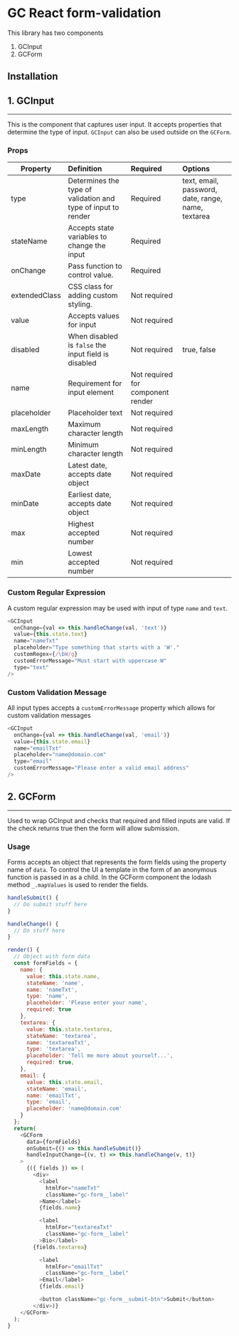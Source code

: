 # GC React form-validation

This library has two components
1. GCInput
2. GCForm

## Installation



## 1. GCInput
---
This is the component that captures user input. It accepts properties that determine the type of input. `GCInput` can also be used outside on the `GCForm`.

### Props
| Property | Definition                             | Required | Options   |
|----------|:---------------------------------------|:---------|:----------|
| type     | Determines the type of validation and type of input to render | Required | text, email, password, date, range, name, textarea |
| stateName | Accepts state variables to change the input | Required | |
| onChange | Pass function to control value. | Required | |
| extendedClass | CSS class for adding custom styling. | Not required | |
| value |  Accepts values for input | Not required | |
| disabled | When disabled is `false` the input field is disabled | Not required |  true, false|
| name | Requirement for input element | Not required for component render |  |
| placeholder | Placeholder text | Not required | |
| maxLength | Maximum character length | Not required | |
| minLength | Minimum character length | Not required | |
| maxDate   | Latest date, accepts date object | Not required  | |
| minDate   | Earliest date, accepts date object | Not required | |
| max       | Highest accepted number | Not required | |
| min       | Lowest accepted number | Not required | |

### Custom Regular Expression
A custom regular expression may be used with input of type `name` and `text`.

``` js
<GCInput
  onChange={val => this.handleChange(val, 'text')}
  value={this.state.text}
  name="nameTxt"
  placeholder="Type something that starts with a 'W'."
  customRegex={/\bW/g}
  customErrorMessage="Must start with uppercase W"
  type="text"
/>
```
### Custom Validation Message
All input types accepts a `customErrorMessage` property which allows for custom validation messages

``` js
<GCInput
  onChange={val => this.handleChange(val, 'email')}
  value={this.state.email}
  name="emailTxt"
  placeholder="name@domain.com"
  type="email"
  customErrorMessage="Please enter a valid email address"
/>
```

## 2. GCForm
---
Used to wrap GCInput and checks that required and filled inputs are valid. If the check returns true then the form will allow submission.

### Usage
Forms accepts an object that represents the form fields using the property name of `data`. To control the UI a template in the form of an anonymous function is passed in as a child. In the GCForm component the lodash method `_.mapValues` is used to render the fields.

```js
handleSubmit() {
  // Do submit stuff here
}

handleChange() {
  // Do stuff here
}

render() {
  // Object with form data
  const formFields = {
    name: {
      value: this.state.name,
      stateName: 'name',
      name: 'nameTxt',
      type: 'name',
      placeholder: 'Please enter your name',
      required: true
    },
    textarea: {
      value: this.state.textarea,
      stateName: 'textarea',
      name: 'textareaTxt',
      type: 'textarea',
      placeholder: 'Tell me more about yourself...',
      required: true,
    },
    email: {
      value: this.state.email,
      stateName: 'email',
      name: 'emailTxt',
      type: 'email',
      placeholder: 'name@domain.com'
    }
  };
  return(
    <GCForm
      data={formFields}
      onSubmit={() => this.handleSubmit()}
      handleInputChange={(v, t) => this.handleChange(v, t)}
    >
      {({ fields }) => (
        <div>
          <label
            htmlFor="nameTxt"
            className="gc-form__label"
          >Name</label>
          {fields.name}

          <label
            htmlFor="textareaTxt"
            className="gc-form__label"
          >Bio</label>
        {fields.textarea}

          <label
            htmlFor="emailTxt"
            className="gc-form__label"
          >Email</label>
          {fields.email}

          <button className="gc-form__submit-btn">Submit</button>
        </div>)}
    </GCForm>
  );
}
```
